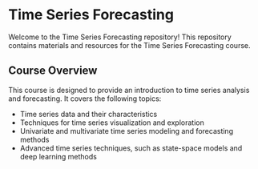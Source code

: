 # Time Series Forecasting

Welcome to the Time Series Forecasting repository! This repository contains materials and resources for the Time Series Forecasting course.

## Course Overview

This course is designed to provide an introduction to time series analysis and forecasting. It covers the following topics:

- Time series data and their characteristics
- Techniques for time series visualization and exploration
- Univariate and multivariate time series modeling and forecasting methods
- Advanced time series techniques, such as state-space models and deep learning methods
